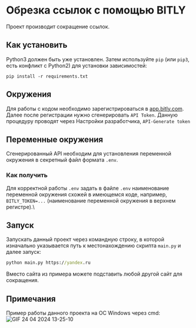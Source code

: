 # Обрезка ссылок с помощью BITLY
Проект производит сокращение ссылок.
## Как установить
Python3 должен быть уже установлен. Затем используйте `pip` (или `pip3`, есть конфликт с Python2) для установки зависимостей:

	pip install -r requirements.txt
## Окружения
Для работы с кодом необходимо зарегистрироваться в [app.bitly.com](https://app.bitly.com).
Далее после регистрации нужно сгенерировать `API Token`. Данную процедуру проводят через Настройки разработчика, 
`API-Generate token`
## Переменные окружения
Сгенерированный API необходим для установления переменной окружения в секретный файл формата `.env`.
### Как получить
Для корректной работы `.env` задать в файле `.env` наименование переменной окружения схожей в имеющемся коде, например, `BITLY_TOKEN=...` (наименование переменной окружения в верхнем регистре).\
## Запуск
Запускать данный проект через командную строку, в которой изначально указывается путь к местонахождению скрипта `main.py` и далее запуск:
``` cmd
python main.py https://yandex.ru
```
Вместо сайта из примера можете подставить любой другой сайт для сокращения.
## Примечания
Пример работы данного проекта на ОС Windows через cmd:
![GIF 24 04 2024 13-25-10](https://github.com/Magomed993/Bitly_short/assets/160238040/be2d4059-99bb-4bca-bf3d-0f970289107f)
